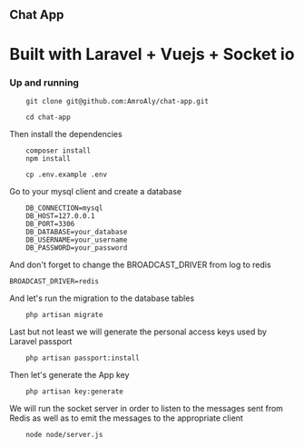## Chat App

# Built with Laravel + Vuejs + Socket io

### Up and running


```
    git clone git@github.com:AmroAly/chat-app.git
```

```
    cd chat-app
```

Then install the dependencies

```
    composer install
    npm install
```

```
    cp .env.example .env
```
Go to your mysql client and create a database
```
    DB_CONNECTION=mysql
    DB_HOST=127.0.0.1
    DB_PORT=3306
    DB_DATABASE=your_database
    DB_USERNAME=your_username
    DB_PASSWORD=your_password

```

And don't forget to change the BROADCAST_DRIVER from log to redis

```
BROADCAST_DRIVER=redis
```

And let's run the migration to the database tables

```
    php artisan migrate
```

Last but not least we will generate the personal access keys used by Laravel passport

```
    php artisan passport:install
```

Then let's generate the App key

```
    php artisan key:generate 
```

We will run the socket server in order to listen to the messages sent from Redis as well as to emit the messages to the appropriate client 

```
    node node/server.js
```